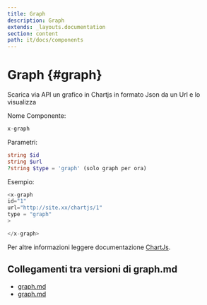 ```yaml
---
title: Graph
description: Graph
extends: _layouts.documentation
section: content
path: it/docs/components
---
```


# Graph {#graph}

Scarica via API un grafico in Chartjs in formato Json da un Url e lo visualizza

Nome Componente:
```php
x-graph
```

Parametri:

```php
string $id
string $url
?string $type = 'graph' (solo graph per ora)
```

Esempio:

```php
<x-graph
id="1"
url="http://site.xx/chartjs/1"
type = "graph"
>

</x-graph>
```

Per altre informazioni leggere documentazione [ChartJs](https://www.chartjs.org/docs/latest/).
## Collegamenti tra versioni di graph.md
* [graph.md](laravel/Modules/Chart/docs/components/graph.md)
* [graph.md](laravel/Modules/Cms/docs/components/graph.md)

